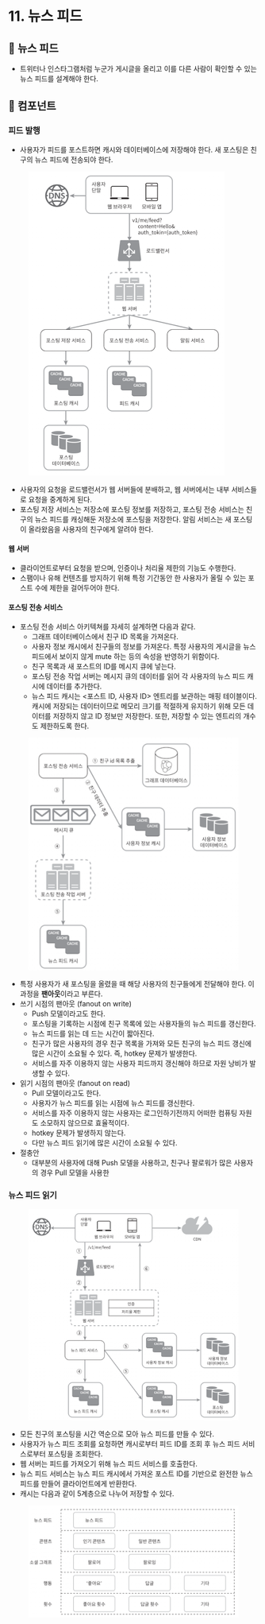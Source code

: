 # 11. 뉴스 피드

## 💬 뉴스 피드

* 트위터나 인스타그램처럼 누군가 게시글을 올리고 이를 다른 사람이 확인할 수 있는 뉴스 피드를 설계해야 한다.

## 💬 컴포넌트

### 피드 발행

* 사용자가 피드를 포스트하면 캐시와 데이터베이스에 저장해야 한다. 새 포스팅은 친구의 뉴스 피드에 전송되야 한다.

<figure><img src="../.gitbook/assets/image (3).png" alt=""><figcaption></figcaption></figure>

* 사용자의 요청을 로드밸런서가 웹 서버들에 분배하고, 웹 서버에서는 내부 서비스들로 요청을 중계하게 된다.
* 포스팅 저장 서비스는 저장소에 포스팅 정보를 저장하고, 포스팅 전송 서비스는 친구의 뉴스 피드를 캐싱해둔 저장소에 포스팅을 저장한다. 알림 서비스는 새 포스팅이 올라왔음을 사용자의 친구에게 알려야 한다.

#### 웹 서버

* 클라이언트로부터 요청을 받으며, 인증이나 처리율 제한의 기능도 수행한다.
* 스팸이나 유해 컨텐츠를 방지하기 위해 특정 기간동안 한 사용자가 올릴 수 있는 포스트 수에 제한을 걸어두어야 한다.

#### 포스팅 전송 서비스

* 포스팅 전송 서비스 아키텍쳐를 자세히 설계하면 다음과 같다.
  * 그래프 데이터베이스에서 친구 ID 목록을 가져온다.
  * 사용자 정보 캐시에서 친구들의 정보를 가져온다. 특정 사용자의 게시글을 뉴스 피드에서 보이지 않게 mute 하는 등의 속성을 반영하기 위함이다.
  * 친구 목록과 새 포스트의 ID를 메시지 큐에 넣는다.
  * 포스팅 전송 작업 서버는 메시지 큐의 데이터를 읽어 각 사용자의 뉴스 피드 캐시에 데이터를 추가한다.
  * 뉴스 피드 캐시는 <포스트 ID, 사용자 ID> 엔트리를 보관하는 매핑 테이블이다. 캐시에 저장되는 데이터이므로 메모리 크기를 적절하게 유지하기 위해 모든 데이터를 저장하지 않고 ID 정보만 저장한다. 또한, 저장할 수 있는 엔트리의 개수도 제한하도록 한다.

<figure><img src="../.gitbook/assets/image (13).png" alt=""><figcaption></figcaption></figure>

* 특정 사용자가 새 포스팅을 올렸을 때 해당 사용자의 친구들에게 전달해야 한다. 이 과정을 **팬아웃**이라고 부른다.
* 쓰기 시점의 팬아웃 (fanout on write)
  * Push 모델이라고도 한다.
  * 포스팅을 기록하는 시점에 친구 목록에 있는 사용자들의 뉴스 피드를 갱신한다.
  * 뉴스 피드를 읽는 데 드는 시간이 짧아진다.
  * 친구가 많은 사용자의 경우 친구 목록을 가져와 모든 친구의 뉴스 피드 갱신에 많은 시간이 소요될 수 있다. 즉, hotkey 문제가 발생한다.
  * 서비스를 자주 이용하지 않는 사용자 피드까지 갱신해야 하므로 자원 낭비가 발생할 수 있다.
* 읽기 시점의 팬아웃 (fanout on read)
  * Pull 모델이라고도 한다.
  * 사용자가 뉴스 피드를 읽는 시점에 뉴스 피드를 갱신한다.
  * 서비스를 자주 이용하지 않는 사용자는 로그인하기전까지 어떠한 컴퓨팅 자원도 소모하지 않으므로 효율적이다.
  * hotkey 문제가 발생하지 않는다.
  * 다만 뉴스 피드 읽기에 많은 시간이 소요될 수 있다.
* 절충안
  * 대부분의 사용자에 대해 Push 모델을 사용하고, 친구나 팔로워가 많은 사용자의 경우 Pull 모델을 사용한

### 뉴스 피드 읽기

<figure><img src="../.gitbook/assets/image (14).png" alt=""><figcaption></figcaption></figure>

* 모든 친구의 포스팅을 시간 역순으로 모아 뉴스 피드를 만들 수 있다.
* 사용자가 뉴스 피드 조회를 요청하면 캐시로부터 피드 ID를 조회 후 뉴스 피드 서비스로부터 포스팅을 조회한다.
* 웹 서버는 피드를 가져오기 위해 뉴스 피드 서비스를 호출한다.
* 뉴스 피드 서비스는 뉴스 피드 캐시에서 가져온 포스트 ID를 기반으로 완전한 뉴스 피드를 만들어 클라이언트에게 반환한다.
* 캐시는 다음과 같이 5계층으로 나누어 저장할 수 있다.

<figure><img src="../.gitbook/assets/image (15).png" alt=""><figcaption></figcaption></figure>
